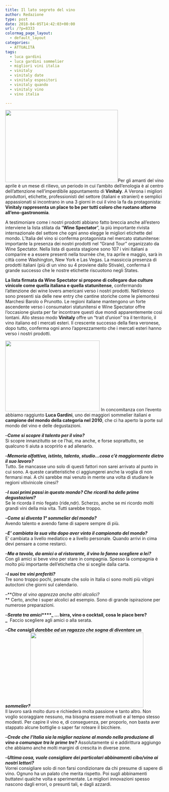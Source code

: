 ```yaml
---
title: Il lato segreto del vino
author: Redazione
type: post
date: 2018-04-05T14:42:03+00:00
url: /?p=8333
colormag_page_layout:
  - default_layout
categories:
  - ATTUALITÀ
tags:
  - luca gardini
  - luca gardini sommelier
  - migliori vini italia
  - vinitaly
  - vinitaly date
  - vinitaly espositori
  - vinitaly quando
  - vinitaly vino
  - vino italia

---
```

<img decoding="async" loading="lazy" class=" wp-image-8338 alignleft" src="https://progressonline.it/wp-content/uploads/2018/04/vinitaly-1-300x192.jpg" alt="" width="358" height="230" />Per gli amanti del vino aprile è un mese di rilievo, un periodo in cui l’ambito dell’enologia è al centro dell’attenzione nell’imperdibile appuntamento di **Vinitaly**. A Verona i migliori produttori, etichette, professionisti del settore (italiani e stranieri) e semplici appassionati si incontrano in una 3 giorni in cui il vino la fa da protagonista: **Vinitaly rappresenta un place to be per tutti coloro che ruotano attorno all’eno-gastronomia**.

A testimoniare come i nostri prodotti abbiano fatto breccia anche all’estero interviene la lista stilata da “**Wine Spectator**”, la più importante rivista internazionale del settore che ogni anno elegge le migliori etichette del mondo. L’Italia del vino si conferma protagonista nel mercato statunitense: importante la presenza dei nostri prodotti nel “Grand Tour” organizzato da Wine Spectator. Nella lista di questa stagione sono 107 i vini italiani a comparire e a essere presenti nella tournèe che, tra aprile e maggio, sarà in città come Washington, New York e Las Vegas. La massiccia presenza di prodotti italiani (più di un vino su 4 proviene dallo Stivale), conferma il grande successo che le nostre etichette riscuotono negli States.

**La lista firmata da Wine Spectator si propone di collegare due culture vinicole come quella italiana e quella statunitense**, confermando l’attenzione dei wine lovers americani verso i nostri prodotti. Nell’elenco sono presenti sia delle new entry che cantine storiche come le piemontesi Marchesi Barolo o Prunotto. Le regioni italiane mantengono un forte ascendente verso i consumatori statunitensi e Wine Spectator offre l’occasione giusta per far incontrare questi due mondi apparentemente così lontani. Allo stesso modo **Vinitaly** offre un “trait d’union” tra il territorio, il vino italiano ed i mercati esteri. Il crescente successo della fiera veronese, dopo tutto, conferma ogni anno l’apprezzamento che i mercati esteri hanno verso i nostri prodotti.

<img decoding="async" loading="lazy" class="size-medium wp-image-8335 alignright" src="https://progressonline.it/wp-content/uploads/2018/04/Al-lavoro-300x225.jpg" alt="" width="300" height="225" /> In concomitanza con l’evento abbiamo raggiunto **Luca Gardini**, uno dei maggiori sommelier italiani e **campione del mondo della categoria nel 2010**, che ci ha aperto la porte sul mondo del vino e delle degustazioni.

&#8211;**_Come si scopre il talento per il vino?_**  
Si scopre innanzitutto se ce l’hai, ma anche, e forse soprattutto, se qualcuno ti aiuta a scoprirlo e ad allenarlo.

&#8211;**_Memoria olfattiva, istinto, talento, studio…cosa c’è maggiormente dietro il suo lavoro?_**  
Tutto. Se mancasse uno solo di questi fattori non sarei arrivato al punto in cui sono. A queste caratteristiche ci aggiungerei anche la voglia di non fermarsi mai. A chi sarebbe mai venuto in mente una volta di studiare le regioni vitivinicole cinesi?

&#8211;**_I suoi primi passi in questo mondo? Che ricordi ha delle prime degustazioni?_**  
Se le ricorda il mio fegato (ride,ndr). Scherzo, anche se mi ricordo molti grandi vini della mia vita. Tutti sarebbe troppo.

&#8211;**_Come si diventa 1° sommelier del mondo?_**  
Avendo talento e avendo fame di sapere sempre di più.

&#8211;**_E’ cambiata la sua vita dopo aver vinto il campionato del mondo?_**  
E’ cambiata a livello mediatico e a livello personale. Quando arrivi in cima devi pensare a come restarci.

&#8211;**_Ma a tavola, da amici o al ristorante, il vino lo fanno scegliere a lei?_**  
Con gli amici si beve vino per stare in compagnia. Spesso la compagnia è molto più importante dell’etichetta che si sceglie dalla carta.

&#8211;**_I suoi tre vini preferiti?_**  
Tre sono troppo pochi, pensate che solo in Italia ci sono molti più vitigni autoctoni che giorni sul calendario.

&#8211;**_Oltre al vino apprezza anche altri alcolici?_  
** Certo, anche i super alcolici ad esempio. Sono di grande ispirazione per numerose preparazioni.

&#8211;**_Serata tra amici_****_ … birra, vino o cocktail, cosa le piace bere?  
_**  Faccio scegliere agli amici o alla serata.

&#8211;**_Che consigli darebbe ad un ragazzo che sogna di diventare un sommelier?_**<img decoding="async" loading="lazy" class="wp-image-8336 alignleft" src="https://progressonline.it/wp-content/uploads/2018/04/MG_8532mail-300x200.jpg" alt="" width="359" height="239" />  
Il lavoro sarà molto duro e richiederà molta passione e tanto altro. Non voglio scoraggiare nessuno, ma bisogna essere motivati e al tempo stesso modesti. Per capire il vino e, di conseguenza, per proporlo, non basta aver stappato alcune bottiglie o saper far roteare il bicchiere.

&#8211;**_Crede che l’Italia sia la miglior nazione al mondo nella produzione di vino o comunque tra le prime tre?_** Assolutamente sì e addirittura aggiungo che abbiamo anche molti margini di crescita in diverse zone.

&#8211;**_Ultima cosa, vuole consigliare dei particolari abbinamenti cibo/vino ai nostri lettori?_**  
Vorrei consigliare solo di non farsi condizionare da chi presume di sapere di vino. Ognuno ha un palato che merita rispetto. Poi sugli abbinamenti buttatevi qualche volta e sperimentate. Le migliori innovazioni spesso nascono dagli errori, o presunti tali, e dagli azzardi.